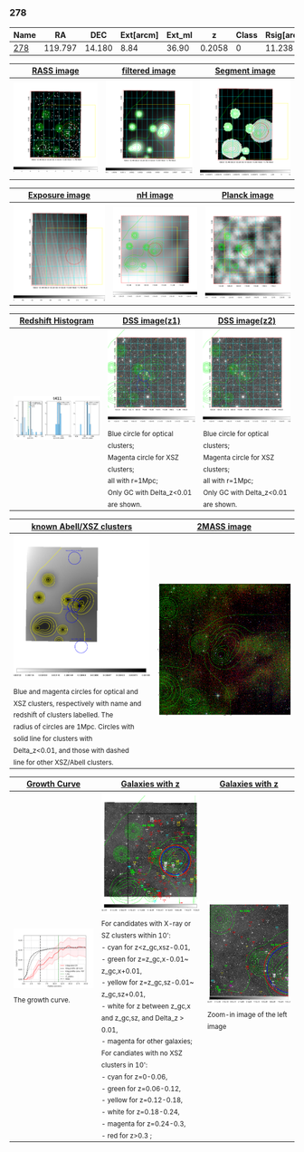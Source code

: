 <div STYLE="page-break-after: always;"></div>

### 278

|Name          |RA          |DEC      | Ext[arcm] | Ext_ml | z    | Class| Rsig[arcmin] | CRsig[c/s] | CR500[c/s] | R500[Mpc] |L500[erg/s]|F500[erg/s/cm^2]| M500[Msun]|Tx[keV]|beta|GC(XSZ,Delta_z<0.01)| GC(OPT,Delta_z<0.01)|GC|alias|
|--------------|------------|------------|---|---|-----------|--------|------|------|----|----|----|----|----|----|----|----|----|----|---|
|[278](script/278.md)     | 119.797       | 14.180       | 8.84    | 36.90   | 0.2058 | 0   | 11.238 |0.160 |0.147 |1.104 |3.479e+44 |2.840e-12 |4.702e+14 |5.948 |1.118 |-, |-, |-, |t411|

|[RASS image](../image/278/278_img.pdf)|[filtered image](../image/278/278_fil.pdf)|[Segment image](../image/278/278_seg.pdf)|
|-------------------|--------------------|-------------------|
| <img src="../image/278/278_img.png" width="300">  | <img src="../image/278/278_fil.png" width="300">   | <img src="../image/278/278_seg.png" width="300">  |

|[Exposure image](../image/278/278_mex.pdf)| [nH image](../image/278/278_nh.pdf)| [Planck image](../image/278/278_p.pdf)|
|-------------------|--------------------|-------------------|
|<img src="../image/278/278_mex.png" width="300">   | <img src="../image/278/278_nh.png" width="300">    | <img src="../image/278/278_p.png" width="300"> |

|[Redshift Histogram](../image/278/278_zg.pdf) | [DSS image(z1)](../image/278/278_dss_z1.pdf)      |  [DSS image(z2)](../image/278/278_dss_z2.pdf)    |
|-------------------|--------------------|-------------------|
|<img src="../image/278/278_zg.png" width="300"> |<img src="../image/278/278_dss_z1.png" width="300"> <sub><br>Blue circle for optical clusters; <br>Magenta circle for XSZ clusters; <br>all with r=1Mpc; <br>Only GC with Delta_z<0.01 are shown. </sub>| <img src="../image/278/278_dss_z2.png" width="300"><sub><br>Blue circle for optical clusters; <br>Magenta circle for XSZ clusters; <br>all with r=1Mpc; <br>Only GC with Delta_z<0.01 are shown. </sub> |

|[known Abell/XSZ clusters](../image/278/278_m.pdf) | [2MASS image](../image/278/278_2mass.pdf)      |
|-------------------|-------------------|
|<img src=../image/278/278_m.png width="300"> <sub><br>Blue and magenta circles for optical and <br>XSZ clusters, respectively with name and <br>redshift of clusters labelled. The <br>radius of circles are 1Mpc. Circles with <br>solid line for clusters with <br>Delta_z<0.01, and those with dashed <br>line for other XSZ/Abell clusters.        </sub>|<img src="../image/278/278_2mass.png" width="300">  |

|[Growth Curve](../image/278/278_gca_all.png) |[Galaxies with z](../image/278/278_opt_ned.pdf) |[Galaxies with z](../image/278/278_opt_ned_zoom.pdf) |
|-------------------|-------------------|-------------------|
| <img src="../image/278/278_gca_all.png" width="300"> <sub><br>The growth curve.</sub>| <img src=../image/278/278_opt_ned.png width="300"> <br><sub> For candidates with X-ray or SZ clusters within 10': <br> - cyan for z<z_gc,xsz-0.01, <br> - green for z=z_gc,x-0.01~ z_gc,x+0.01, <br> - yellow for z=z_gc,sz-0.01~ z_gc,sz+0.01, <br> - white for z between z_gc,x and z_gc,sz, and Delta_z > 0.01, <br> - magenta for other galaxies; <br>For candiates with no XSZ clusters in 10': <br> - cyan for z=0-0.06, <br> - green for z=0.06-0.12, <br> - yellow for z=0.12-0.18, <br> - white for z=0.18-0.24, <br> - magenta for z=0.24-0.3, <br> - red for z>0.3 ;  </sub>|<img src=../image/278/278_opt_ned_zoom.png width="300">  <br><sub> Zoom-in image of the left image</sub>|




